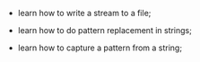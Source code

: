  - learn how to write a stream to a file;

 - learn how to do pattern replacement in strings;

 - learn how to capture a pattern from a string;
